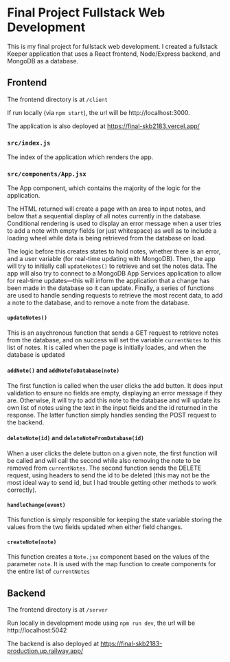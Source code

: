 # Final Project Fullstack Web Development

This is my final project for fullstack web development. I created a fullstack Keeper application that uses a React frontend, Node/Express backend, and MongoDB as a database.

## Frontend
The frontend directory is at `/client`

If run locally (via `npm start`), the url will be http://localhost:3000.

The application is also deployed at https://final-skb2183.vercel.app/
### `src/index.js`
The index of the application which renders the app.

### `src/components/App.jsx`
The App component, which contains the majority of the logic for the application.

The HTML returned will create a page with an area to input notes, and below that a sequential display of all notes currently in the database. Conditional rendering is used to display an error message when a user tries to add a note with empty fields (or just whitespace) as well as to include a loading wheel while data is being retrieved from the database on load.

The logic before this creates states to hold notes, whether there is an error, and a user variable (for real-time updating with MongoDB). Then, the app will try to initially call `updateNotes()` to retrieve and set the notes data. The app will also try to connect to a MongoDB App Services application to allow for real-time updates—this will inform the application that a change has been made in the database so it can update. Finally, a series of functions are used to handle sending requests to retrieve the most recent data, to add a note to the database, and to remove a note from the database.

#### `updateNotes()`
This is an asychronous function that sends a GET request to retrieve notes from the database, and on success will set the variable `currentNotes` to this list of notes. It is called when the page is initially loades, and when the database is updated

#### `addNote()` and `addNoteToDatabase(note)`
The first function is called when the user clicks the add button. It does input validation to ensure no fields are empty, displaying an error message if they are. Otherwise, it will try to add this note to the database and will update its own list of notes using the text in the input fields and the id returned in the response. The latter function simply handles sending the POST request to the backend.

#### `deleteNote(id)` and `deleteNoteFromDatabase(id)`
When a user clicks the delete button on a given note, the first function will be called and will call the second while also removing the note to be removed from `currentNotes`. The second function sends the DELETE request, using headers to send the id to be deleted (this may not be the most ideal way to send id, but I had trouble getting other methods to work correctly).

#### `handleChange(event)`
This function is simply responsible for keeping the state variable storing the values from the two fields updated when either field changes.

#### `createNote(note)`
This function creates a `Note.jsx` component based on the values of the parameter `note`. It is used with the map function to create components for the entire list of `currentNotes`







## Backend
The frontend directory is at `/server`

Run locally in development mode using `npm run dev`, the url will be http://localhost:5042

The backend is also deployed at https://final-skb2183-production.up.railway.app/

